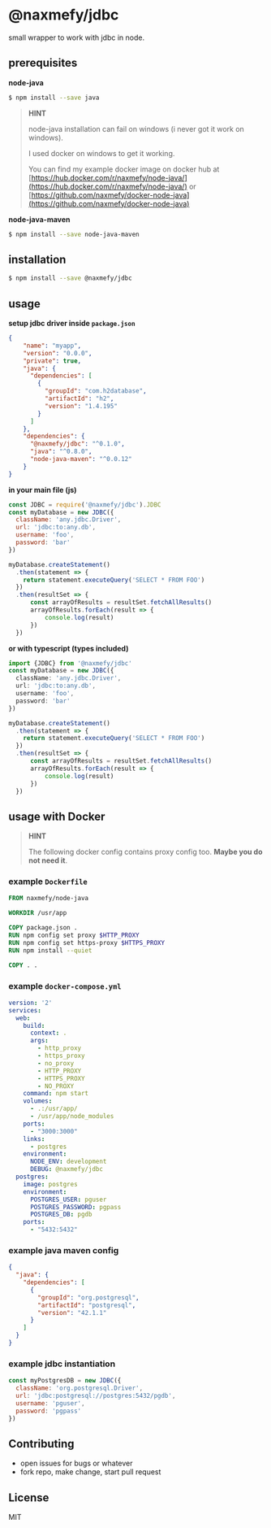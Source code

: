 # @naxmefy/jdbc

small wrapper to work with jdbc in node.

## prerequisites

**node-java**

```bash
$ npm install --save java
```

> **HINT**
>
> node-java installation can fail on windows 
> (i never got it work on windows).
>
> I used docker on windows to get it working.
>
> You can find my example docker image on docker hub at
> [https://hub.docker.com/r/naxmefy/node-java/](https://hub.docker.com/r/naxmefy/node-java/)
> or
> [https://github.com/naxmefy/docker-node-java](https://github.com/naxmefy/docker-node-java)

**node-java-maven**

```bash
$ npm install --save node-java-maven
```

## installation

```bash
$ npm install --save @naxmefy/jdbc
```

## usage

**setup jdbc driver inside ```package.json```**

```json
{
    "name": "myapp",
    "version": "0.0.0",
    "private": true,
    "java": {
      "dependencies": [
        {
          "groupId": "com.h2database",
          "artifactId": "h2",
          "version": "1.4.195"
        }
      ]
    },
    "dependencies": {
      "@naxmefy/jdbc": "^0.1.0",
      "java": "^0.8.0",
      "node-java-maven": "^0.0.12"
    }
}
```

**in your main file (js)**

```javascript
const JDBC = require('@naxmefy/jdbc').JDBC
const myDatabase = new JDBC({
  className: 'any.jdbc.Driver',
  url: 'jdbc:to:any.db',
  username: 'foo',
  password: 'bar'
})

myDatabase.createStatement()
  .then(statement => {
    return statement.executeQuery('SELECT * FROM FOO')
  })
  .then(resultSet => {
      const arrayOfResults = resultSet.fetchAllResults()
      arrayOfResults.forEach(result => {
          console.log(result)
      })
  })
```

**or with typescript (types included)**
```typescript
import {JDBC} from '@naxmefy/jdbc'
const myDatabase = new JDBC({
  className: 'any.jdbc.Driver',
  url: 'jdbc:to:any.db',
  username: 'foo',
  password: 'bar'
})

myDatabase.createStatement()
  .then(statement => {
    return statement.executeQuery('SELECT * FROM FOO')
  })
  .then(resultSet => {
      const arrayOfResults = resultSet.fetchAllResults()
      arrayOfResults.forEach(result => {
          console.log(result)
      })
  })
```

## usage with Docker

> **HINT**
>
> The following docker config contains proxy config too.
> **Maybe you do not need it**.

### example ``` Dockerfile ```

```dockerfile
FROM naxmefy/node-java

WORKDIR /usr/app

COPY package.json .
RUN npm config set proxy $HTTP_PROXY
RUN npm config set https-proxy $HTTPS_PROXY
RUN npm install --quiet

COPY . .
```

### example ``` docker-compose.yml ```

```yaml
version: '2'
services:
  web:
    build:
      context: .
      args:
        - http_proxy
        - https_proxy
        - no_proxy
        - HTTP_PROXY
        - HTTPS_PROXY
        - NO_PROXY
    command: npm start
    volumes:
      - .:/usr/app/
      - /usr/app/node_modules
    ports:
      - "3000:3000"
    links:
      - postgres
    environment:
      NODE_ENV: development
      DEBUG: @naxmefy/jdbc
  postgres:
    image: postgres
    environment:
      POSTGRES_USER: pguser
      POSTGRES_PASSWORD: pgpass
      POSTGRES_DB: pgdb
    ports:
      - "5432:5432"
```

### example java maven config

```json
{
  "java": {
    "dependencies": [
      {
        "groupId": "org.postgresql",
        "artifactId": "postgresql",
        "version": "42.1.1"
      }
    ]
  }
}
```

### example jdbc instantiation

```javascript
const myPostgresDB = new JDBC({
  className: 'org.postgresql.Driver',
  url: 'jdbc:postgresql://postgres:5432/pgdb',
  username: 'pguser',
  password: 'pgpass'
})
```

## Contributing

* open issues for bugs or whatever
* fork repo, make change, start pull request

## License

MIT
